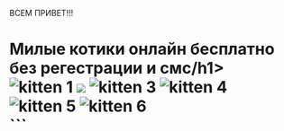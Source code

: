 ВСЕМ ПРИВЕТ!!!
<!DOCTYPE html>
<html lang="en">
<head>
  <meta charset="UTF-8">
  <link rel="stylesheet" href="style.css">
</head>
<body>

  <h1>Милые котики онлайн бесплатно без регестрации и смс/h1>
  <div class="container">
    <img src="https://ferret-pet.ru/wp-content/uploads/a/6/2/a626730f755048695a64d7f4216bae00.jpeg" alt="kitten 1">
    <img src="https://ferret-pet.ru/wp-content/uploads/6/8/2/6821893976f37c36de01d60e2b225cca.jpeg">
    <img src="https://placekitten.com/200/150" alt="kitten 3">
    <img src="https://placekitten.com/200/150" alt="kitten 4">
    <img src="https://placekitten.com/200/150" alt="kitten 5">
    <img src="https://placekitten.com/200/150" alt="kitten 6">
  </div>
  <script src="script.js"></script>
</body>
</html>
```

